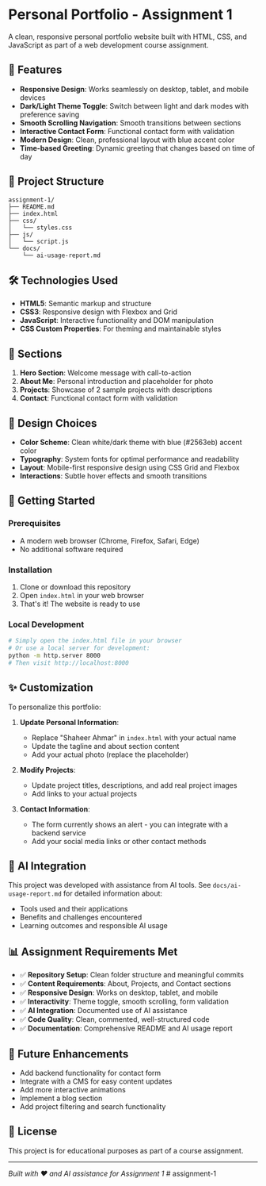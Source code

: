 # Personal Portfolio - Assignment 1

A clean, responsive personal portfolio website built with HTML, CSS, and JavaScript as part of a web development course assignment.

## 🚀 Features

- **Responsive Design**: Works seamlessly on desktop, tablet, and mobile devices
- **Dark/Light Theme Toggle**: Switch between light and dark modes with preference saving
- **Smooth Scrolling Navigation**: Smooth transitions between sections
- **Interactive Contact Form**: Functional contact form with validation
- **Modern Design**: Clean, professional layout with blue accent color
- **Time-based Greeting**: Dynamic greeting that changes based on time of day

## 📁 Project Structure

```
assignment-1/
├── README.md
├── index.html
├── css/
│   └── styles.css
├── js/
│   └── script.js
└── docs/
    └── ai-usage-report.md
```

## 🛠️ Technologies Used

- **HTML5**: Semantic markup and structure
- **CSS3**: Responsive design with Flexbox and Grid
- **JavaScript**: Interactive functionality and DOM manipulation
- **CSS Custom Properties**: For theming and maintainable styles

## 📱 Sections

1. **Hero Section**: Welcome message with call-to-action
2. **About Me**: Personal introduction and placeholder for photo
3. **Projects**: Showcase of 2 sample projects with descriptions
4. **Contact**: Functional contact form with validation

## 🎨 Design Choices

- **Color Scheme**: Clean white/dark theme with blue (#2563eb) accent color
- **Typography**: System fonts for optimal performance and readability
- **Layout**: Mobile-first responsive design using CSS Grid and Flexbox
- **Interactions**: Subtle hover effects and smooth transitions

## 🚀 Getting Started

### Prerequisites
- A modern web browser (Chrome, Firefox, Safari, Edge)
- No additional software required

### Installation
1. Clone or download this repository
2. Open `index.html` in your web browser
3. That's it! The website is ready to use

### Local Development
```bash
# Simply open the index.html file in your browser
# Or use a local server for development:
python -m http.server 8000
# Then visit http://localhost:8000
```

## ✨ Customization

To personalize this portfolio:

1. **Update Personal Information**:
   - Replace "Shaheer Ahmar" in `index.html` with your actual name
   - Update the tagline and about section content
   - Add your actual photo (replace the placeholder)

2. **Modify Projects**:
   - Update project titles, descriptions, and add real project images
   - Add links to your actual projects

3. **Contact Information**:
   - The form currently shows an alert - you can integrate with a backend service
   - Add your social media links or other contact methods

## 🤖 AI Integration

This project was developed with assistance from AI tools. See `docs/ai-usage-report.md` for detailed information about:
- Tools used and their applications
- Benefits and challenges encountered
- Learning outcomes and responsible AI usage

## 📊 Assignment Requirements Met

- ✅ **Repository Setup**: Clean folder structure and meaningful commits
- ✅ **Content Requirements**: About, Projects, and Contact sections
- ✅ **Responsive Design**: Works on desktop, tablet, and mobile
- ✅ **Interactivity**: Theme toggle, smooth scrolling, form validation
- ✅ **AI Integration**: Documented use of AI assistance
- ✅ **Code Quality**: Clean, commented, well-structured code
- ✅ **Documentation**: Comprehensive README and AI usage report

## 🎯 Future Enhancements

- Add backend functionality for contact form
- Integrate with a CMS for easy content updates
- Add more interactive animations
- Implement a blog section
- Add project filtering and search functionality

## 📄 License

This project is for educational purposes as part of a course assignment.

---

*Built with ❤️ and AI assistance for Assignment 1*
#   a s s i g n m e n t - 1  
 
